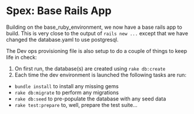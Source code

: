 Spex: Base Rails App
===========================

Building on the base_ruby_environment, we now have a base rails app to build.
This is very close to the output of `rails new ...` except that we have changed
the database.yaml to use postgresql.

The Dev ops provisioning file is also setup to do a couple of things to keep
life in check:

1. On first run, the database(s) are created using `rake db:create`
2. Each time the dev environment is launched the following tasks are run:
* `bundle install` to install any missing gems
* `rake db:migrate` to perform any migrations
* `rake db:seed` to pre-populate the database with any seed data
* `rake test:prepare` to, well, prepare the test suite...


